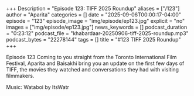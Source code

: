 +++
Description = "Episode 123: TIFF 2025 Roundup"
aliases = ["/123"]
author = "Aparita"
categories = []
date = "2025-09-06T00:00:17-04:00"
episode = "123"
episode_image = "img/episode/ep123.jpg"
explicit = "no"
images = ["img/episode/ep123.jpg"]
news_keywords = []
podcast_duration = "0:23:12"
podcast_file = "khabardaar-20250906-tiff-2025-roundup.mp3"
podcast_bytes = "22278144"
tags = []
title = "#123 TIFF 2025 Roundup"
+++

Episode 123 Coming to you straight from the Toronto International Film Festival, Aparita and Baisakhi bring you an update on the first few days of TIFF, the movies they watched and conversations they had with visiting filmmakers. 

Music: Wataboi by ItsWatr
